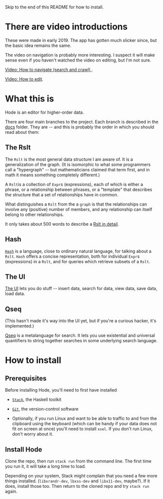 Skip to the end of this README for how to install.

# There are video introductions

These were made in early 2019.
The app has gotten much slicker since,
but the basic idea remains the same.

The video on navigation is probably more interesting.
I suspect it will make sense even if you haven't watched the video on editing,
but I'm not sure.

[Video: How to navigate (search and crawl)
](https://www.youtube.com/watch?v=o6yifYdKlU0).

[Video: How to edit](https://www.youtube.com/watch?v=fuCREbf1m9k).

# What this is

Hode is an editor for higher-order data.

There are four main branches to the project.
Each branch is described in the [docs](docs) folder.
They are -- and this is probably the order in which you should read about them:

## The Rslt

The `Rslt` is the most general data structure I am aware of.
It is a generalization of the graph.
(It is isomorphic to what some programmers call a "hypergraph"
-- but mathematicians claimed that term first,
and in math it means something completely different.)

A `Rslt`is a collection of `Expr`s (expressions),
each of which is either a phrase,
or a relationship between phrases,
or a "template" that describes the structure that a set of relationships have in common.

What distinguishes a `Rslt` from the a `graph`
is that the relationships can involve any (positive) number of members,
and any relationship can itself belong to other relationships.

It only takes about 500 words to describe a
[Rslt in detail](docs/rslt/rslt.md).

## Hash

[`Hash`](docs/hash/the-hash-language.md) is a language,
close to ordinary natural language,
for talking about a `Rslt`.
`Hash` offers a concise representation,
both for individual `Expr`s (expressions) in a `Rslt`,
and for queries which retrieve subsets of a `Rslt`.

## The UI

[The UI](docs/ui.md) lets you do stuff
-- insert data, search for data, view data, save data, load data.

## Qseq

(This hasn't made it's way into the UI yet,
but if you're a curious hacker, it's implemented.)

[Qseq](Hode/Qseq/) is a metalanguage for search.
It lets you use existential and universal quantifiers to string together searches in some underlying search language.

# How to install

## Prerequisites

Before installing Hode, you'll need to first have installed

* [`Stack`](https://docs.haskellstack.org/en/stable/README/), the Haskell toolkit

* [`Git`](https://git-scm.com/book/en/v2/Getting-Started-Installing-Git), the version-control software

* Optionally, if you run Linux and want to be able to traffic to and from the clipboard using the keyboard
(which can be handy if your data does not fit on screen at once)
you'll need to install `xsel`.
If you don't run Linux, don't worry about it.

## Install Hode

Clone the repo,
then run `stack run` from the command line.
The first time you run it,
it will take a long time to load.

Depending on your system, Stack might complain that
you need a few more things installed.
(`libxrandr-dev`, `lbxss-dev` and `libx11-dev`, maybe?).
If it does, install those too.
Then return to the cloned repo and try `stack run` again.
